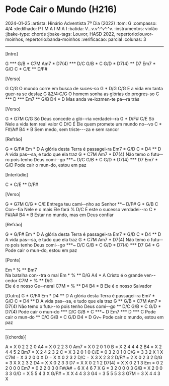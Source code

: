 # Pode Cair o Mundo (H216)
2024-01-25
:artista:  Hinário Adventista 7º Dia (2022)
:tom: G
:compasso: 4/4
:dedilhado: P I M A I M A I
:batida: V...v.v^.^v^.^v.
:instrumentos: violão
:jbake-type: chords
:jbake-tags: Louvor, HASD 2022, repertorio:louvor-moinhos, repertorio:banda-moinhos
:verificacao: parcial
:colunas: 3


----

[Intro] 

G *** G/B * C7M      Am7  *  D7(4) *** D/C
G/B      * C        G/D  *  D7(4) ** D7
Em7      * G/D      C    *  C/E   ** D/F#

[Verso]

  G                            C/G
O mundo corre em busca de suces-so
    G         *       D/G          C/G
E a vida em tanta guer-ra se desfaz
  G                                &2/4:C/G
O homem sonha as glórias do progres-so
    C  ***  D ***  Em7 ** G/B      D4 * D
Mas anda ve-lozmen-te pa--ra trás

[Verso]

   G        *        G7M           C/G
Só Deus concede a gló--ria verdadei--ra
   G       *      D/F#         C/E
Só Nele a vida tem   real valor
  C                           D/C
É Ele quem promete um mundo no--vo
    C        *      F#/A#             B4 * B
Sem medo, sem triste---za e sem rancor

[Refrão]

  G * G/F#      Em       *      D
A glória desta Terra é passagei-ra
  Em7  *  G/D     C     *       D4 ** D
A vida pas--sa, e tudo que ela traz
    G     *    C7M       Am7        *   D7(4)
Não temo o futu--ro pois tenho Deus comi--go
***~ D/C    G/B * C   G/D * D7(4) *** D7   Em7 * G/D
    Pode cair o mun-do,    estou      em paz

[Interlúdio]

C    *  C/E   ** D/F#

[Verso]

  G       *     G7M            C/G * C/E
Entrega teu cami--nho ao Senhor
**~ D/F#  G      *      G/B   C
Con--fia Nele e o mais Ele fará
  %                      D/C
É este o sucesso verdadei--ro
  C        *       F#/A#              B4 * B
Estar no mundo, mas    em Deus confiar

[Refrão]

  G * G/F#      Em       *      D
A glória desta Terra é passagei-ra
  Em7  *  G/D     C      *       D4 ** D
A vida pas--sa, e tudo que ela traz
    G     *    C7M       Am7        *   D7(4)
Não temo o futu--ro pois tenho Deus comi--go
***~ D/C    G/B  *  C   G/D * D7(4) *** D7   G4 * G
    Pode cair o mun-do,    estou      em paz

[Ponte]

Em   *   %   ** Bm7   
  Na batalha con--tra o mal
Em       *     %  **   D/G    A4 * A
  Cristo é o grande ven--cedor
C7M   *   %  **  D/G    
  Ele é o nosso Ge--neral
C7M   *   %  **  D4     B4 * B
  Ele é o nosso   Salvador

[Outro]
  G * G/F#      Em       *   D4 **  D
A glória desta Terra é passagei-ra
  Em7  *  G/D     C       *      D4 ** D
A vida pas--sa, e tudo que ela traz
    G ** G/B * C7M       Am7        *   D7(4)
Não temo o futu--ro pois tenho Deus comi--go
** D/C    G/B *  C   G/D * D7(4)
   Pode cair o mun-do
*** D/C    G/B * C ***~ D   Em7 *** D *** C
   Pode cair o mun-do
** D/C    G/B * C   G/D   D4 * D   Gv~
   Pode cair o mundo,     estou   em paz

----
[{chords}]

A = X 0 2 2 2 0
A4 = X 0 2 2 3 0
Am7 = X 0 2 0 1 0
B = X 2 4 4 4 2
B4 = X 2 4 4 5 2
Bm7 = X 2 4 2 3 2
C = X 3 2 0 1 0
C/E = 0 3 2 0 1 0
C/G = 3 3 2 X 1 X
C7M = X 3 2 0 0 X
D = X X 0 2 3 2
D/C = X 3 X 2 3 2
D/F# = 2 X 0 2 3 2
D/G = 3 X X 2 3 2
D4 = X X 0 2 3 3
D7 = X X 0 2 1 2
D7(4) = X X 0 2 1 3
Em = 0 2 2 0 0 0
Em7 = 0 2 2 0 3 0
F#/A# = 6 X 4 6 7 X
G = 3 2 0 0 0 3
G/B = X 2 0 0 3 3
G/D = X 5 5 4 3 X
G/F# = X X 4 4 3 3
G4 = 3 5 5 5 3 3
G7M = 3 X 4 4 3 X
